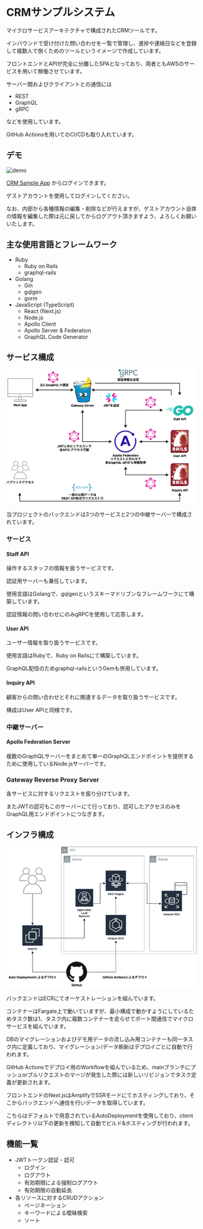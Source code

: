 # CRMサンプルシステム

マイクロサービスアーキテクチャで構成されたCRMツールです。

インバウンドで受け付けた問い合わせを一覧で管理し、進捗や連絡日などを登録して複数人で捌くためのツールというイメージで作成しています。

フロントエンドとAPIが完全に分離したSPAとなっており、両者ともAWSのサービスを用いて稼働させています。

サーバー間およびクライアントとの通信には

- REST
- GraphQL
- gRPC

などを使用しています。

GitHub Actionsを用いてのCI/CDも取り入れています。

## デモ

![demo](https://user-images.githubusercontent.com/22340645/141000816-b2b793c1-b789-4c3d-ae9f-3ca62687b702.gif)

[CRM Sample App](https://www.crm-sample-app.kurupeku.dev/login) からログインできます。

ゲストアカウントを使用してログインしてください。

なお、内部から各種情報の編集・削除などが行えますが、ゲストアカウント自体の情報を編集した際は元に戻してからログアウト頂きますよう、よろしくお願いいたします。

## 主な使用言語とフレームワーク

- Ruby
  - Ruby on Rails
  - graphql-rails
- Golang
  - Gin
  - gqlgen
  - gorm
- JavaScript (TypeScript)
  - React (Next.js)
  - Node.js
  - Apollo Client
  - Apollo Server & Federation
  - GraphQL Code Generator

## サービス構成

![demo](https://github.com/Kurupeku/crm-sample/blob/main/docs/assets/services.png?raw=true)

当プロジェクトのバックエンドは3つのサービスと2つの中継サーバーで構成されています。

### サービス

#### Staff API

操作するスタッフの情報を扱うサービスです。

認証用サーバーも兼任しています。

使用言語はGolangで、gqlgenというスキーマドリブンなフレームワークにて構築しています。

認証情報の問い合わせにのみgRPCを使用して応答します。

#### User API

ユーザー情報を取り扱うサービスです。

使用言語はRubyで、Ruby on Railsにて構築しています。

GraphQL配信のためgraphql-railsというGemも併用しています。

#### Inquiry API

顧客からの問い合わせとそれに関連するデータを取り扱うサービスです。

構成はUser APIと同様です。

### 中継サーバー

#### Apollo Federation Server

複数のGraphQLサーバーをまとめて単一のGraphQLエンドポイントを提供するために使用しているNode.jsサーバーです。

### Gateway Reverse Proxy Server

各サービスに対するリクエストを振り分けています。

またJWTの認可もこのサーバーにて行っており、認可したアクセスのみをGraphQL用エンドポイントにつなぎます。

## インフラ構成

![demo](https://github.com/Kurupeku/crm-sample/blob/main/docs/assets/aws.png?raw=true)

バックエンドはECRにてオーケストレーションを組んでいます。

コンテナーはFargate上で動いていますが、最小構成で動かすようにしているためタスク数は1、タスク内に複数コンテナーを走らせてポート間通信でマイクロサービスを組んでいます。

DBのマイグレーションおよびデモ用データの流し込み用コンテナーも同一タスク内に定義しており、マイグレーション/データ刷新はデプロイごとに自動で行われます。

GitHub Actionsでデプロイ用のWorkflowを組んでいるため、mainブランチにプッシュorプルリクエストのマージが発生した際には新しいリビジョンでタスク定義が更新されます。

フロントエンドのNext.jsはAmplifyでSSRモードにてホスティングしており、そこからバックエンドへ通信を行いデータを取得しています。

こちらはデフォルトで用意されているAutoDeploymentを使用しており、clientディレクトリ以下の更新を検知して自動でビルド&ホスティングが行われます。

## 機能一覧

- JWTトークン認証・認可
  - ログイン
  - ログアウト
  - 有効期限による強制ログアウト
  - 有効期限の自動延長
- 各リソースに対するCRUDアクション
  - ページネーション
  - キーワードによる曖昧検索
  - ソート
